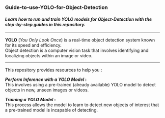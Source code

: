 ### Guide-to-use-YOLO-for-Object-Detection


#### _Learn how to run and train YOLO models for Object-Detection with the step-by-step guides in this repository._

---

**YOLO** (_You Only Look Once_) is a real-time object detection system known for its speed and efficiency.\
Object detection is a computer vision task that involves identifying and localizing objects within an image or video.

---

This repository provides resources to help you :

**_Perform Inference with a YOLO Model_ :**\
This involves using a pre-trained (already available) YOLO model to detect objects in new, unseen images or videos.

**_Training a YOLO Model_ :**\
This process allows the model to learn to detect new objects of interest that a pre-trained model is incapable of detecting.

